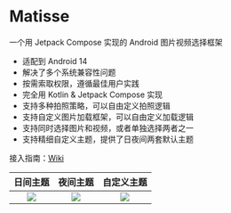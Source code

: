 # Matisse

一个用 Jetpack Compose 实现的 Android 图片视频选择框架

- 适配到 Android 14
- 解决了多个系统兼容性问题
- 按需索取权限，遵循最佳用户实践
- 完全用 Kotlin & Jetpack Compose 实现
- 支持多种拍照策略，可以自由定义拍照逻辑
- 支持自定义图片加载框架，可以自由定义加载逻辑
- 支持同时选择图片和视频，或者单独选择两者之一
- 支持精细自定义主题，提供了日夜间两套默认主题

接入指南：[Wiki](https://github.com/leavesCZY/Matisse/wiki)

|                                              日间主题                                              |                                              夜间主题                                              |                                             自定义主题                                              |
|:----------------------------------------------------------------------------------------------:|:----------------------------------------------------------------------------------------------:|:----------------------------------------------------------------------------------------------:|
| ![](https://github.com/leavesCZY/Matisse/assets/30774063/a0eb8583-4417-4075-bcb8-17f574cc8e81) | ![](https://github.com/leavesCZY/Matisse/assets/30774063/d7b5494b-7d10-4563-bd15-5255d8821bde) | ![](https://github.com/leavesCZY/Matisse/assets/30774063/c49abe6a-cedf-4b1a-882c-fbe5d963858a) |